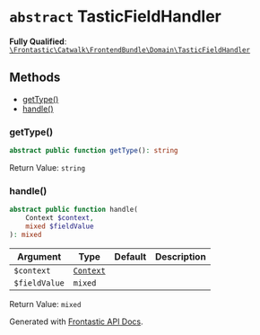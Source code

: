 # `abstract`  TasticFieldHandler

**Fully Qualified**: [`\Frontastic\Catwalk\FrontendBundle\Domain\TasticFieldHandler`](../../../../src/php/FrontendBundle/Domain/TasticFieldHandler.php)

## Methods

* [getType()](#gettype)
* [handle()](#handle)

### getType()

```php
abstract public function getType(): string
```

Return Value: `string`

### handle()

```php
abstract public function handle(
    Context $context,
    mixed $fieldValue
): mixed
```

Argument|Type|Default|Description
--------|----|-------|-----------
`$context`|[`Context`](../../ApiCoreBundle/Domain/Context.md)||
`$fieldValue`|`mixed`||

Return Value: `mixed`

Generated with [Frontastic API Docs](https://github.com/FrontasticGmbH/apidocs).
